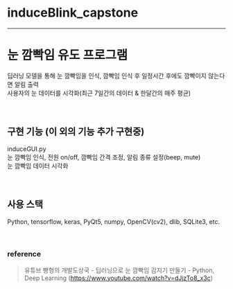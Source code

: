 # induceBlink_capstone
* * *
# 눈 깜빡임 유도 프로그램
딥러닝 모델을 통해 눈 깜빡임을 인식, 깜빡임 인식 후 일정시간 후에도 깜빡이지 않는다면 알림 출력   
사용자의 눈 데이터를 시각화(최근 7일간의 데이터 & 한달간의 매주 평균)</br></br></br>

## 구현 기능 (이 외의 기능 추가 구현중)
induceGUI.py</br>
눈 깜빡임 인식, 전원 on/off, 깜빡임 간격 조정, 알림 종류 설정(beep, mute)   </br>
눈 깜빡임 데이터 시각화</br></br></br>

## 사용 스택
Python, tensorflow, keras, PyQt5, numpy, OpenCV(cv2), dlib, SQLite3, etc.</br></br></br>


### reference
> 유튜브 빵형의 개발도상국 - 딥러닝으로 눈 깜빡임 감지기 만들기 - Python, Deep Learning (https://www.youtube.com/watch?v=dJjzTo8_x3c)   


